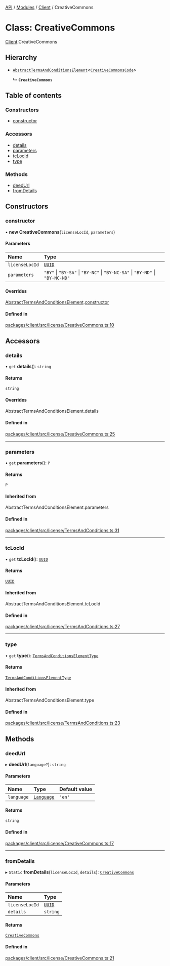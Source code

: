 [API](../API.md) / [Modules](../modules.md) / [Client](../modules/Client.md) / CreativeCommons

# Class: CreativeCommons

[Client](../modules/Client.md).CreativeCommons

## Hierarchy

- [`AbstractTermsAndConditionsElement`](Client.AbstractTermsAndConditionsElement.md)<[`CreativeCommonsCode`](../modules/Client.md#creativecommonscode)\>

  ↳ **`CreativeCommons`**

## Table of contents

### Constructors

- [constructor](Client.CreativeCommons.md#constructor)

### Accessors

- [details](Client.CreativeCommons.md#details)
- [parameters](Client.CreativeCommons.md#parameters)
- [tcLocId](Client.CreativeCommons.md#tclocid)
- [type](Client.CreativeCommons.md#type)

### Methods

- [deedUrl](Client.CreativeCommons.md#deedurl)
- [fromDetails](Client.CreativeCommons.md#fromdetails)

## Constructors

### constructor

• **new CreativeCommons**(`licenseLocId`, `parameters`)

#### Parameters

| Name | Type |
| :------ | :------ |
| `licenseLocId` | [`UUID`](Node_API.UUID.md) |
| `parameters` | ``"BY"`` \| ``"BY-SA"`` \| ``"BY-NC"`` \| ``"BY-NC-SA"`` \| ``"BY-ND"`` \| ``"BY-NC-ND"`` |

#### Overrides

[AbstractTermsAndConditionsElement](Client.AbstractTermsAndConditionsElement.md).[constructor](Client.AbstractTermsAndConditionsElement.md#constructor)

#### Defined in

[packages/client/src/license/CreativeCommons.ts:10](https://github.com/logion-network/logion-api/blob/main/packages/client/src/license/CreativeCommons.ts#L10)

## Accessors

### details

• `get` **details**(): `string`

#### Returns

`string`

#### Overrides

AbstractTermsAndConditionsElement.details

#### Defined in

[packages/client/src/license/CreativeCommons.ts:25](https://github.com/logion-network/logion-api/blob/main/packages/client/src/license/CreativeCommons.ts#L25)

___

### parameters

• `get` **parameters**(): `P`

#### Returns

`P`

#### Inherited from

AbstractTermsAndConditionsElement.parameters

#### Defined in

[packages/client/src/license/TermsAndConditions.ts:31](https://github.com/logion-network/logion-api/blob/main/packages/client/src/license/TermsAndConditions.ts#L31)

___

### tcLocId

• `get` **tcLocId**(): [`UUID`](Node_API.UUID.md)

#### Returns

[`UUID`](Node_API.UUID.md)

#### Inherited from

AbstractTermsAndConditionsElement.tcLocId

#### Defined in

[packages/client/src/license/TermsAndConditions.ts:27](https://github.com/logion-network/logion-api/blob/main/packages/client/src/license/TermsAndConditions.ts#L27)

___

### type

• `get` **type**(): [`TermsAndConditionsElementType`](../modules/Client.md#termsandconditionselementtype)

#### Returns

[`TermsAndConditionsElementType`](../modules/Client.md#termsandconditionselementtype)

#### Inherited from

AbstractTermsAndConditionsElement.type

#### Defined in

[packages/client/src/license/TermsAndConditions.ts:23](https://github.com/logion-network/logion-api/blob/main/packages/client/src/license/TermsAndConditions.ts#L23)

## Methods

### deedUrl

▸ **deedUrl**(`language?`): `string`

#### Parameters

| Name | Type | Default value |
| :------ | :------ | :------ |
| `language` | [`Language`](../modules/Client.md#language) | `'en'` |

#### Returns

`string`

#### Defined in

[packages/client/src/license/CreativeCommons.ts:17](https://github.com/logion-network/logion-api/blob/main/packages/client/src/license/CreativeCommons.ts#L17)

___

### fromDetails

▸ `Static` **fromDetails**(`licenseLocId`, `details`): [`CreativeCommons`](Client.CreativeCommons.md)

#### Parameters

| Name | Type |
| :------ | :------ |
| `licenseLocId` | [`UUID`](Node_API.UUID.md) |
| `details` | `string` |

#### Returns

[`CreativeCommons`](Client.CreativeCommons.md)

#### Defined in

[packages/client/src/license/CreativeCommons.ts:21](https://github.com/logion-network/logion-api/blob/main/packages/client/src/license/CreativeCommons.ts#L21)

